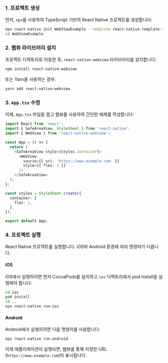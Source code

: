 ### 1. 프로젝트 생성

먼저, `npx`를 사용하여 TypeScript 기반의 React Native 프로젝트를 생성합니다:

```bash
npx react-native init WebViewExample --template react-native-template-typescript
cd WebViewExample
```

### 2. 웹뷰 라이브러리 설치

프로젝트 디렉토리로 이동한 후, `react-native-webview` 라이브러리를 설치합니다:

```bash
npm install react-native-webview
```

또는 Yarn을 사용하는 경우:

```bash
yarn add react-native-webview
```

### 3. `App.tsx` 수정

이제, `App.tsx` 파일을 열고 웹뷰를 사용하여 간단한 예제를 작성합니다:

```typescript
import React from 'react';
import { SafeAreaView, StyleSheet } from 'react-native';
import { WebView } from 'react-native-webview';

const App = () => {
  return (
    <SafeAreaView style={styles.container}>
      <WebView
        source={{ uri: 'https://www.example.com' }}
        style={{ flex: 1 }}
      />
    </SafeAreaView>
  );
};

const styles = StyleSheet.create({
  container: {
    flex: 1,
  },
});

export default App;
```

### 4. 프로젝트 실행

React Native 프로젝트를 실행합니다. iOS와 Android 환경에 따라 명령어가 다릅니다.

#### iOS

iOS에서 실행하려면 먼저 CocoaPods를 설치하고 `ios` 디렉토리에서 pod install을 실행해야 합니다:

```bash
cd ios
pod install
cd ..
npx react-native run-ios
```

#### Android

Android에서 실행하려면 다음 명령어를 사용합니다:

```bash
npx react-native run-android
```

이제 애플리케이션이 실행되면, 웹뷰를 통해 지정한 URL (`https://www.example.com`)이 표시됩니다.
